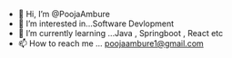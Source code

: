 - 👋 Hi, I’m @PoojaAmbure
- 👀 I’m interested in...Software Devlopment 
- 🌱 I’m currently learning ...Java , Springboot , React etc
- 📫 How to reach me ... poojaambure1@gmail.com

<!---
PoojaAmbure/PoojaAmbure is a ✨ special ✨ repository because its `README.md` (this file) appears on your GitHub profile.
You can click the Preview link to take a look at your changes.
--->
